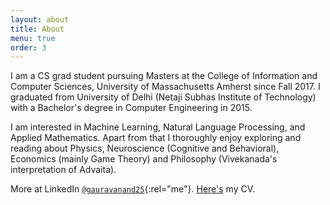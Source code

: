 ```yaml
---
layout: about
title: About
menu: true
order: 3
---
```


I am a CS grad student pursuing Masters at the College of Information and Computer Sciences, University of Massachusetts Amherst since Fall 2017. I graduated from University of Delhi (Netaji Subhas Institute of Technology) with a Bachelor's degree in Computer Engineering in 2015.

I am interested in Machine Learning, Natural Language Processing, and Applied Mathematics. Apart from that I thoroughly enjoy exploring and reading about Physics, Neuroscience (Cognitive and Behavioral), Economics (mainly Game Theory) and Philosophy (Vivekanada's interpretation of Advaita).

More at LinkedIn [`@gauravanand25`](https://in.linkedin.com/in/gauravanand25){:rel="me"}. [Here's] my CV.

[Codenation]: http://codenation.co.in/
[Trilogy]: https://en.wikipedia.org/wiki/Trilogy_(company)
[Here's]: https://gauravanand25.github.io/cv.html
